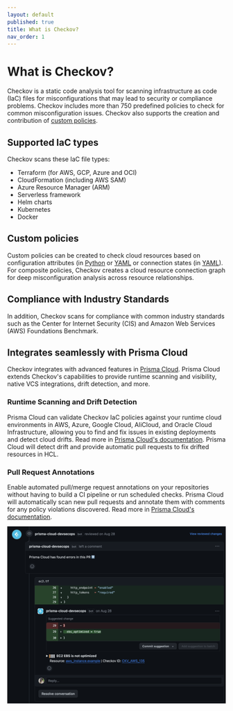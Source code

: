 ```yaml
---
layout: default
published: true
title: What is Checkov?
nav_order: 1
---
```


# What is Checkov?

Checkov is a static code analysis tool for scanning infrastructure as code (IaC) files for misconfigurations that may lead to security or compliance problems. Checkov includes more than 750 predefined policies to check for common misconfiguration issues. Checkov also supports the creation and contribution of [custom policies](https://www.checkov.io/3.Custom%20Policies/Custom%20Policies%20Overview.html).

## Supported IaC types

Checkov scans these IaC file types:

* Terraform (for AWS, GCP, Azure and OCI)
* CloudFormation (including AWS SAM)
* Azure Resource Manager (ARM)
* Serverless framework
* Helm charts
* Kubernetes
* Docker

## Custom policies

Custom policies can be created to check cloud resources based on configuration attributes (in [Python](https://www.checkov.io/3.Custom%20Policies/Python%20Custom%20Policies.html) or [YAML](https://www.checkov.io/3.Custom%20Policies/YAML%20Custom%20Policies.html) or connection states (in [YAML](https://www.checkov.io/3.Custom%20Policies/YAML%20Custom%20Policies.html)). For composite policies, Checkov creates a cloud resource connection graph for deep misconfiguration analysis across resource relationships.

## Compliance with Industry Standards

In addition, Checkov scans for compliance with common industry standards such as the Center for Internet Security (CIS) and Amazon Web Services (AWS) Foundations Benchmark.

## Integrates seamlessly with Prisma Cloud

Checkov integrates with advanced features in [Prisma Cloud](https://www.prismacloud.io/prisma/cloud/cloud-code-security). Prisma Cloud extends Checkov's capabilities to provide runtime scanning and visibility, native VCS integrations, drift detection, and more.

### Runtime Scanning and Drift Detection

Prisma Cloud can validate Checkov IaC policies against your runtime cloud environments in AWS, Azure, Google Cloud, AliCloud, and Oracle Cloud Infrastructure, allowing you to find and fix issues in existing deployments and detect cloud drifts. Read more in [Prisma Cloud's documentation](https://docs.prismacloud.io/en/enterprise-edition). Prisma Cloud will detect drift and provide automatic pull requests to fix drifted resources in HCL.

### Pull Request Annotations

Enable automated pull/merge request annotations on your repositories without having to build a CI pipeline or run scheduled checks. Prisma Cloud will automatically scan new pull requests and annotate them with comments for any policy violations discovered. Read more in [Prisma Cloud's documentation](https://docs.prismacloud.io/en/enterprise-edition/content-collections/application-security/get-started/connect-code-and-build-providers/code-repositories/code-repositories).

![Pull Request](pull-request.png)
